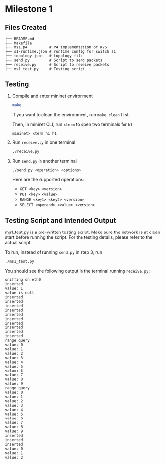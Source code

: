 # Milestone 1

## Files Created

```
├── README.md
├── Makefile
├── ms1.p4          # P4 implementation of KVS
├── s1-runtime.json # runtime config for switch s1
├── topology.json   # topology file
├── send.py         # Script to send packets
├── receive.py      # Script to receive packets
├── ms1_test.py     # Testing script
```

## Testing

1. Compile and enter mininet environment

    ```bash
    make 
    ```
   If you want to clean the environment, run `make clean` first.

    Then, in mininet CLI, run `xterm` to open two terminals for `h1`
        
    ```
    mininet> xterm h1 h1
    ```

2. Run `receive.py` in one terminal

    ```bash
    ./receive.py
    ```

3. Run `send.py` in another terminal

    ```bash
    ./send.py <operation> <options>
    ```

    Here are the supported operations:

    - `GET <key> <version>`
    - `PUT <key> <value>`
    - `RANGE <key1> <key2> <version>`
    - `SELECT <operand> <value> <version> `

## Testing Script and Intended Output

[ms1_test.py](./ms1_test.py) is a pre-written testing script. Make sure the network is at clean start before running the script. For the testing details, please refer to the actual script. 

To run, instead of running `send.py` in step 3, run

```bash
./ms1_test.py
```

You should see the following output in the terminal running `receive.py`:

```
sniffing on eth0 
inserted 
value: 1 
value is null 
inserted
inserted
inserted
inserted
inserted
inserted
inserted
inserted
inserted
inserted 
range query 
value: 0
value: 1
value: 2 
value: 3 
value: 4
value: 5
value: 6 
value: 7
value: 8
value: 9 
range query 
value: 0
value: 1
value: 2 
value: 3
value: 4
value: 5
value: 6
value: 7
value: 8
value: 9 
inserted 
inserted 
inserted 
value: 0
value: 1
value: 2

```
